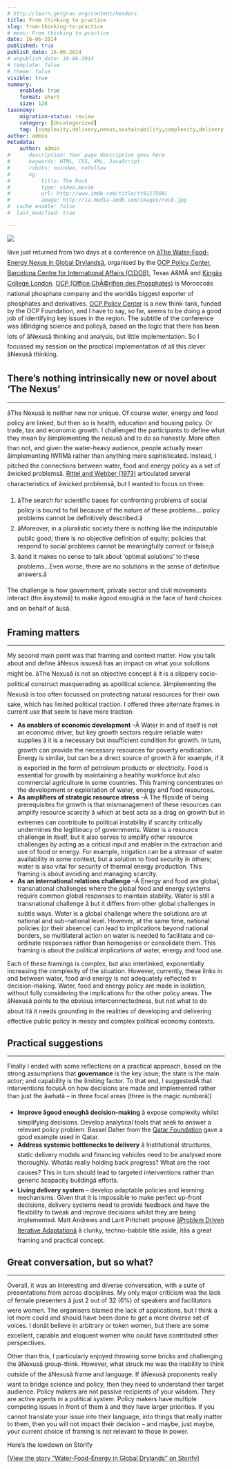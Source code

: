 ```yaml
---
# http://learn.getgrav.org/content/headers
title: From thinking to practice
slug: from-thinking-to-practice
# menu: From thinking to practice
date: 16-06-2014
published: true
publish_date: 16-06-2014
# unpublish_date: 16-06-2014
# template: false
# theme: false
visible: true
summary:
    enabled: true
    format: short
    size: 128
taxonomy:
    migration-status: review
    category: [Uncategorized]
    tag: [complexity,delivery,nexus,sustainability,complexity,delivery,nexus,sustainability]
author: admin
metadata:
    author: admin
#      description: Your page description goes here
#      keywords: HTML, CSS, XML, JavaScript
#      robots: noindex, nofollow
#      og:
#          title: The Rock
#          type: video.movie
#          url: http://www.imdb.com/title/tt0117500/
#          image: http://ia.media-imdb.com/images/rock.jpg
#  cache_enable: false
#  last_modified: true

---
```


![](https://www.water-energy-food.org/typo3temp/_processed_/csm_logo_ocp-policy-centre_21bf2fb8a0.jpg)

  Iâ&#128;&#153;ve just returned from two days at a conference on [â&#128;&#156;The Water-Food-Energy Nexus in Global Drylandsâ&#128;&#157;](http://www.ocppc.ma/events/conferences/water-food-energy-Nexus?utm_content=buffer80344&utm_medium=social&utm_source=twitter.com&utm_campaign=buffer#.U5VXtsv6iAg), organised by the [OCP Policy Center](http://www.ocppc.ma), [Barcelona Centre for International Affairs (CIDOB)](http://www.cidob.org), Texas A&MÂ and [Kingâ&#128;&#153;s College London](http://www.kcl.ac.uk). [OCP (Office ChÃ©rifien des Phosphates)](http://www.ocpgroup.ma "OCP's website") is Moroccoâ&#128;&#153;s national phosphate company and the worldâ&#128;&#153;s biggest exporter of phosphates and derivatives. [OCP Policy Center](http://www.ocppc.ma "OCP Policy Center") is a new think-tank, funded by the OCP Foundation, and I have to say, so far, seems to be doing a good job of identifying key issues in the region. The subtitle of the conference was â&#128;&#156;Bridging science and policyâ&#128;&#157;, based on the logic that there has been lots of â&#128;&#152;Nexusâ&#128;&#153; thinking and analysis, but little implementation. So I focussed my session on the practical implementation of all this clever â&#128;&#152;Nexusâ&#128;&#153; thinking.

## There’s nothing intrinsically new or novel about ‘The Nexus’

- - - - - -

 â&#128;&#152;The Nexusâ&#128;&#153; is neither new nor unique. Of course water, energy and food policy are linked, but then so is health, education and housing policy. Or trade, tax and economic growth. I challenged the participants to define what they mean by â&#128;&#152;implementing the nexusâ&#128;&#153; and to do so honestly. More often than not, and given the water-heavy audience, people actually mean â&#128;&#152;implementing IWRMâ&#128;&#153; rather than anything more sophisticated. Instead, I pitched the connections between water, food and energy policy as a set of â&#128;&#152;wicked problemsâ&#128;&#153;. [Rittel and Webber (1973)](http://www.uctc.net/mwebber/Rittel+Webber+Dilemmas+General_Theory_of_Planning.pdf "Link to Rittel and Webber paper") articulated several characteristics of â&#128;&#152;wicked problemsâ&#128;&#153;, but I wanted to focus on three:

1. â&#128;&#156;The search for scientific bases for confronting problems of social policy is bound to fail because of the nature of these problems… policy problems cannot be definitively described.â&#128;&#157;
2. â&#128;&#156;Moreover, in a pluralistic society there is nothing like the indisputable public good; there is no objective definition of equity; policies that respond to social problems cannot be meaningfully correct or false;â&#128;&#157;
3. â&#128;&#156;and it makes no sense to talk about ‘optimal solutions’ to these problems…Even worse, there are no solutions in the sense of definitive answers.â&#128;&#157;

The challenge is how government, private sector and civil movements interact (the â&#128;&#152;systemâ&#128;&#153;) to make â&#128;&#152;good enoughâ&#128;&#153; in the face of hard choices and on behalf of â&#128;&#152;usâ&#128;&#153;.

## Framing matters

- - - - - -

My second main point was that framing and context matter. How you talk about and define â&#128;&#152;Nexus issuesâ&#128;&#153; has an impact on what your solutions might be. â&#128;&#152;The Nexusâ&#128;&#153; is not an objective concept â&#128;&#147; it is a slippery socio-political construct masquerading as apolitical science. â&#128;&#152;Implementing the Nexusâ&#128;&#153; is too often focussed on protecting natural resources for their own sake, which has limited political traction. I offered three alternate frames in current use that seem to have more traction:

- **As enablers of economic development** –Â Water in and of itself is not an economic driver, but key growth sectors require reliable water supplies â&#128;&#147; it is a necessary but insufficient condition for growth. In turn, growth can provide the necessary resources for poverty eradication. Energy is similar, but can be a direct source of growth â&#128;&#147; for example, if it is exported in the form of petroleum products or electricity. Food is essential for growth by maintaining a healthy workforce but also commercial agriculture in some countries. This framing concentrates on the development or exploitation of water, energy and food resources.
- **As amplifiers of strategic resource stress** –Â The flipside of being prerequisites for growth is that mismanagement of these resources can amplify resource scarcity â&#128;&#147; which at best acts as a drag on growth but in extremes can contribute to political instability if scarcity critically undermines the legitimacy of governments. Water is a resource challenge in itself, but it also serves to amplify other resource challenges by acting as a critical input and enabler in the extraction and use of food or energy. For example, irrigation can be a stressor of water availability in some context, but a solution to food security in others; water is also vital for security of thermal energy production. This framing is about avoiding and managing scarcity.
- **As an international relations challenge** –Â Energy and food are global, transnational challenges where the global food and energy systems require common global responses to maintain stability. Water is still a transnational challenge â&#128;&#147; but it differs from other global challenges in subtle ways. Water is a global challenge where the solutions are at national and sub-national level. However, at the same time, national policies (or their absence) can lead to implications beyond national borders, so multilateral action on water is needed to facilitate and co-ordinate responses rather than homogenise or consolidate them. This framing is about the political implications of water, energy and food use.


Each of these framings is complex, but also interlinked, exponentially increasing the complexity of the situation. However, currently, these links in and between water, food and energy is not adequately reflected in decision-making. Water, food and energy policy are made in isolation, without fully considering the implications for the other policy areas. The â&#128;&#152;Nexusâ&#128;&#153; points to the obvious interconnectedness, but not what to do about itâ&#128;&#147; it needs grounding in the realities of developing and delivering effective public policy in messy and complex political economy contexts.

## Practical suggestions

- - - - - -

Finally I ended with some reflections on a practical approach, based on the strong assumptions that **governance** is the key issue; the state is the main actor; and capability is the limiting factor. To that end, I suggestedÂ that interventions focusÂ on how decisions are made and implemented rather than just the â&#128;&#152;whatâ&#128;&#153; – in three focal areas (three is the magic numberâ&#128;¦)

- **Improve â&#128;&#152;good enoughâ&#128;&#153; decision-making** â&#128;&#147; expose complexity whilst simplifying decisions. Develop analytical tools that seek to answer a relevant policy problem. Bassel Daher from the [Qatar Foundation](http://www.qf.org.qa) gave a good example used in Qatar.
- **Address systemic bottlenecks to delivery** â&#128;&#147; Institutional structures, static delivery models and financing vehicles need to be analysed more thoroughly. Whatâ&#128;&#153;s really holding back progress? What are the root causes? This in turn should lead to targeted interventions rather than generic â&#128;&#152;capacity buildingâ&#128;&#153; efforts.
- **Living delivery system** – develop adaptable policies and learning mechanisms. Given that it is impossible to make perfect up-front decisions, delivery systems need to provide feedback and have the flexibility to tweak and improve decisions whilst they are being implemented. Matt Andrews and Lant Pritchett propose [â&#128;&#152;Problem Driven Iterative Adaptationâ&#128;&#153;](http://www.hks.harvard.edu/centers/cid/programs/building_state_capability/what-is-pdia) â&#128;&#147; clunky, techno-babble title aside, itâ&#128;&#153;s a great framing and practical concept.
 

## Great conversation, but so what?

- - - - - -

Overall, it was an interesting and diverse conversation, with a suite of presentations from across disciplines. My only major criticism was the lack of female presenters â&#128;&#147; just 2 out of 32 (6%) of speakers and facilitators were women. The organisers blamed the lack of applications, but I think a lot more could and should have been done to get a more diverse set of voices. I donâ&#128;&#153;t believe in arbitrary or token women, but there are some excellent, capable and eloquent women who could have contributed other perspectives.

Other than this, I particularly enjoyed throwing some bricks and challenging the â&#128;&#152;Nexusâ&#128;&#153; group-think. However, what struck me was the inability to think outside of the â&#128;&#152;Nexusâ&#128;&#153; frame and language. If â&#128;&#152;Nexusâ&#128;&#153; proponents really want to bridge science and policy, then they need to understand their target audience. Policy makers are not passive recipients of your wisdom. They are active agents in a political system. Policy makers have multiple competing issues in front of them â&#128;&#147; and they have larger priorities. If you cannot translate your issue into their language, into things that really matter to them, then you will not impact their decision – and maybe, just maybe, your current choice of framing is not relevant to those in power.

Here’s the lowdown on Storify

  
[[View the story “Water-Food-Energy in Global Drylands” on Storify](//storify.com/YukiNoSaru/water-food-energy-in-global-drylands)]